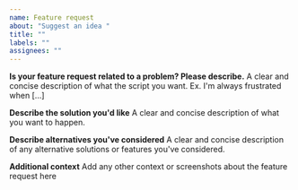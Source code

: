 ```yaml
---
name: Feature request
about: "Suggest an idea "
title: ""
labels: ""
assignees: ""
---
```


**Is your feature request related to a problem? Please describe.**
A clear and concise description of what the script you want. Ex. I'm always frustrated when [...]

**Describe the solution you'd like**
A clear and concise description of what you want to happen.

**Describe alternatives you've considered**
A clear and concise description of any alternative solutions or features you've considered.

**Additional context**
Add any other context or screenshots about the feature request here
